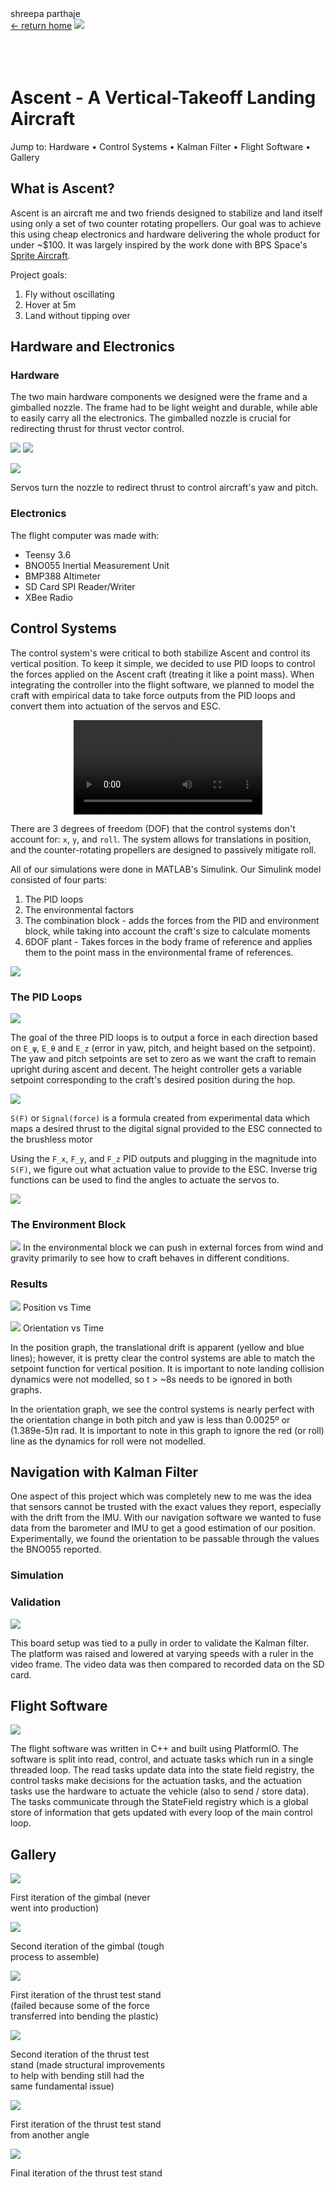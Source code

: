<link rel="stylesheet" href="../../styles/md.css">
<div id="title">shreepa parthaje</div>
<a id="return" href="../../index.html">&#8592; return home</a>
<img id="profile" src="../../img/landing/profile.png"/>
<script>
const jumpto = (element) => {
  document.getElementById(element.dataset.jumpto).scrollIntoView();
}
</script>
<br/><br/><br/><br/>

# Ascent - A Vertical-Takeoff Landing Aircraft

<div id="nav">
Jump to: 
<span data-jumpto="hw" onclick="jumpto(this)">Hardware</span> •
<span data-jumpto="pid" onclick="jumpto(this)">Control Systems</span> •
<span data-jumpto="kf" onclick="jumpto(this)">Kalman Filter</span> •
<span data-jumpto="fsw" onclick="jumpto(this)">Flight Software</span> •
<span data-jumpto="gallery" onclick="jumpto(this)">Gallery</span>
</div>

## What is Ascent?

Ascent is an aircraft me and two friends designed to stabilize and land itself using only a set of two counter rotating propellers. Our goal was to achieve this using cheap electronics and hardware delivering the whole product for under ~$100. It was largely inspired by the work done with BPS Space's [Sprite Aircraft](https://www.youtube.com/watch?v=5kuLr_fbaNs).

Project goals:
1. Fly without oscillating
2. Hover at 5m
3. Land without tipping over

<h2 id="hw">Hardware and Electronics</h2>

### Hardware
The two main hardware components we designed were the frame and a gimballed nozzle. The frame had to be light weight and durable, while able to easily carry all the electronics. The gimballed nozzle is crucial for redirecting thrust for thrust vector control.

![](../../img/g/ascent/vehicle.PNG)
![](../../img/g/ascent/craft.png)

![](../../img/g/ascent/gimbal.png)

Servos turn the nozzle to redirect thrust to control aircraft's yaw and pitch. 

### Electronics

The flight computer was made with:

- Teensy 3.6
- BNO055 Inertial Measurement Unit
- BMP388 Altimeter
- SD Card SPI Reader/Writer
- XBee Radio

<h2 id="pid">Control Systems</h2>

The control system's were critical to both stabilize Ascent and control its vertical position. To keep it simple, we decided to use PID loops to control the forces applied on the Ascent craft (treating it like a point mass). When integrating the controller into the flight software, we planned to model the craft with empirical data to take force outputs from the PID loops and convert them into actuation of the servos and ESC. 

<video controls style="width: 60%; margin-left: 20%;">
    <source src="../../img/g/ascent/controls.m4v#t=0.1" type="video/mp4">
    <br/>
</video>

There are 3 degrees of freedom (DOF) that the control systems don't account for: `x`, `y`, and `roll`. The system allows for translations in position, and the counter-rotating propellers are designed to passively mitigate roll. 

All of our simulations were done in MATLAB's Simulink. Our Simulink model consisted of four parts:
1. The PID loops
2. The environmental factors
3. The combination block - adds the forces from the PID and environment block, while taking into account the craft's size to calculate moments
4. 6DOF plant - Takes forces in the body frame of reference and applies them to the point mass in the environmental frame of references.

![](../../img/g/ascent/simulink.png)

### The PID Loops
![](../../img/g/ascent/pid.png)

The goal of the three PID loops is to output a force in each direction based on `E_ψ`, `E_θ` and `E_z` (error in yaw, pitch, and height based on the setpoint). The yaw and pitch setpoints are set to zero as we want the craft to remain upright during ascent and decent. The height controller gets a variable setpoint corresponding to the craft's desired position during the hop.  

![](../../img/g/ascent/z_setpoint.png)

 `S(F)` or `Signal(force)` is a formula created from  experimental data which maps a desired thrust to the digital signal provided to the ESC connected to the brushless motor

Using the `F_x`, `F_y`, and `F_z` PID outputs and plugging in the magnitude into `S(F)`, we figure out what actuation value to provide to the ESC. Inverse trig functions can be used to find the angles to actuate the servos to. 

![](../../img/g/ascent/thrust.png)

### The Environment Block
![](../../img/g/ascent/environment-block.png)
In the environmental block we can push in external forces from wind and gravity primarily to see how to craft behaves in different conditions.

### Results

<div class="container">
<div style="width: 50%">

![](../../img/g/ascent/position.png)
Position vs Time

</div>
<div style="width: 50%">

![](../../img/g/ascent/orientation.png)
Orientation vs Time

</div>
</div>

In the position graph, the translational drift is apparent (yellow and blue lines); however, it is pretty clear the control systems are able to match the setpoint function for vertical position. It is important to note landing collision dynamics were not modelled, so t > ~8s needs to be ignored in both graphs. 

In the orientation graph, we see the control systems is nearly perfect with the orientation change in both pitch and yaw is less than 0.0025º or (1.389e-5)π rad. It is important to note in this graph to ignore the red (or roll) line as the dynamics for roll were not modelled. 

<h2 id="kf">Navigation with Kalman Filter</h2>

One aspect of this project which was completely new to me was the idea that sensors cannot be trusted with the exact values they report, especially with the drift from the IMU. With our navigation software we wanted to fuse data from the barometer and IMU to get a good estimation of our position. Experimentally, we found the orientation to be passable through the values the BNO055 reported. 

### Simulation

<script src="https://gist.github.com/sparthaje/744f6d1e5fc8e19dce1ce6c22c9e39f4.js"></script>

### Validation
![](../../img/g/ascent/electronics.jpeg)

This board setup was tied to a pully in order to validate the Kalman filter. The platform was raised and lowered at varying speeds with a ruler in the video frame. The video data was then compared to recorded data on the SD card. 

<h2 id="fsw">Flight Software</h2>

![](../../img/g/ascent/software.png)

The flight software was written in C++ and built using PlatformIO. The software is split into read, control, and actuate tasks which run in a single threaded loop. The read tasks update data into the state field registry, the control tasks make decisions for the actuation tasks, and the actuation tasks use the hardware to actuate the vehicle (also to send / store data). The tasks communicate through the StateField registry which is a global store of information that gets updated with every loop of the main control loop. 

<h2 id="gallery">Gallery</h2>
<style>
  .caption {
    font-size: 14px;
  }
</style>
<div class="container">
<div style="width: 50%">
<img src="../../img/g/ascent/gallery-1.png"/>

<span class="caption">First iteration of the gimbal (never went into production)</span>
</div>
<div style="width: 50%">
<img src="../../img/g/ascent/gallery-2.png"/>

<span class="caption">Second iteration of the gimbal (tough process to assemble)</span>
</div>
</div>

<div class="container">
<div style="width: 50%">
<img src="../../img/g/ascent/gallery-3.png"/>

<span class="caption">First iteration of the thrust test stand (failed because some of the force transferred into bending the plastic)</span>
</div>
<div style="width: 50%">
<img src="../../img/g/ascent/gallery-4.png"/>

<span class="caption">Second iteration of the thrust test stand (made structural improvements to help with bending still had the same fundamental issue)</span>
</div>
</div>

<div class="container">
<div style="width: 50%">
<img src="../../img/g/ascent/gallery-5.png"/>

<span class="caption">First iteration of the thrust test stand from another angle</span>
</div>

<div style="width: 50%">
<img src="../../img/g/ascent/gallery-6.jpeg"/>

<span class="caption">Final iteration of the thrust test stand</span>
</div>


</div>


